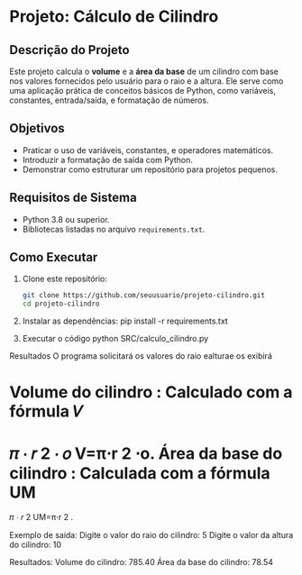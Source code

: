 # Projeto: Cálculo de Cilindro

## Descrição do Projeto
Este projeto calcula o **volume** e a **área da base** de um cilindro com base nos valores fornecidos pelo usuário para o raio e a altura. Ele serve como uma aplicação prática de conceitos básicos de Python, como variáveis, constantes, entrada/saída, e formatação de números.

## Objetivos
- Praticar o uso de variáveis, constantes, e operadores matemáticos.
- Introduzir a formatação de saída com Python.
- Demonstrar como estruturar um repositório para projetos pequenos.

## Requisitos de Sistema
- Python 3.8 ou superior.
- Bibliotecas listadas no arquivo `requirements.txt`.

## Como Executar
1. Clone este repositório:
   ```bash
   git clone https://github.com/seuusuario/projeto-cilindro.git
   cd projeto-cilindro
   
2. Instalar as dependências:
   pip install -r requirements.txt
   
3. Executar o código
    python SRC/calculo_cilindro.py

Resultados
O programa solicitará os valores do raio ealturae os exibirá

Volume do cilindro : Calculado com a fórmula
𝑉
=
𝜋
⋅
𝑟
2
⋅
𝑜
V=π⋅r 
2
 ⋅o.
Área da base do cilindro : Calculada com a fórmula
UM
=
𝜋
⋅
𝑟
2
UM=π⋅r 
2
 .

Exemplo de saída:
Digite o valor do raio do cilindro: 5
Digite o valor da altura do cilindro: 10

Resultados:
Volume do cilindro: 785.40
Área da base do cilindro: 78.54
